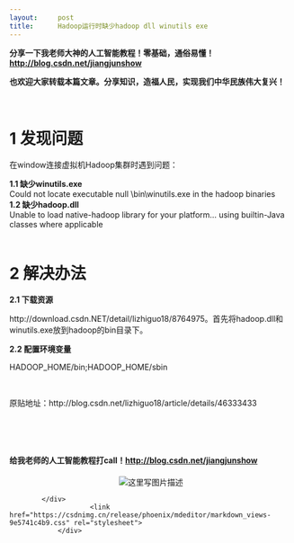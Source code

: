 ```yaml
---
layout:     post
title:      Hadoop运行时缺少hadoop dll winutils exe
---
```

<div id="article_content" class="article_content clearfix csdn-tracking-statistics" data-pid="blog" data-mod="popu_307" data-dsm="post">
								            <div id="content_views" class="markdown_views prism-atom-one-dark">
							<!-- flowchart 箭头图标 勿删 -->
							<svg xmlns="http://www.w3.org/2000/svg" style="display: none;"><path stroke-linecap="round" d="M5,0 0,2.5 5,5z" id="raphael-marker-block" style="-webkit-tap-highlight-color: rgba(0, 0, 0, 0);"></path></svg>
							<p><strong>分享一下我老师大神的人工智能教程！零基础，通俗易懂！<a href="https://blog.csdn.net/jiangjunshow/article/details/77338485" rel="nofollow">http://blog.csdn.net/jiangjunshow</a></strong></p><p></p><p><strong>也欢迎大家转载本篇文章。分享知识，造福人民，实现我们中华民族伟大复兴！</strong></p><p></p><div class="htmledit_views">                <h1><a></a><span>1 发现问题</span></h1><p><span>在window连接虚拟机Hadoop集群时遇到问题：</span></p><span><strong>1.1 缺少winutils.exe</strong><br>Could not locate executable null \bin\winutils.exe in the hadoop binaries<br><strong>1.2 缺少hadoop.dll<br></strong>Unable to load native-hadoop library for your platform… using builtin-Java classes where applicable<br><br></span><h1><a></a><span>2 解决办法</span></h1><p><span><strong>2.1 下载资源</strong></span></p><p><span>http://download.csdn.NET/detail/lizhiguo18/8764975。首先将hadoop.dll和winutils.exe放到hadoop的bin目录下。</span></p><p><span><strong>2.2 配置环境变量</strong></span></p><p><span>HADOOP_HOME/bin;HADOOP_HOME/sbin</span></p><p><span><br></span></p><p><span>原贴地址：http://blog.csdn.net/lizhiguo18/article/details/46333433</span></p><p><span><br></span></p>            </div><p></p><strong></strong><h4>给我老师的人工智能教程打call！<a href="https://blog.csdn.net/jiangjunshow/article/details/77338485" rel="nofollow">http://blog.csdn.net/jiangjunshow</a></h4><div align="center"><img title="" alt="这里写图片描述" src="https://img-blog.csdn.net/20161220210733446?watermark/2/text/aHR0cDovL2Jsb2cuY3Nkbi5uZXQvc3VuaHVhcWlhbmcx/font/5a6L5L2T/fontsize/400/fill/I0JBQkFCMA==/dissolve/70/gravity/SouthEast"></div>

            </div>
						<link href="https://csdnimg.cn/release/phoenix/mdeditor/markdown_views-9e5741c4b9.css" rel="stylesheet">
                </div>